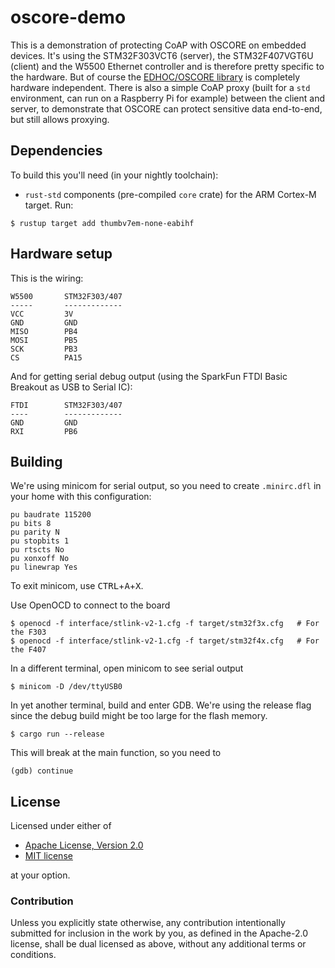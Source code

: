 # oscore-demo

This is a demonstration of protecting CoAP with OSCORE on embedded devices.
It's using the STM32F303VCT6 (server), the STM32F407VGT6U (client) and the
W5500 Ethernet controller and is therefore pretty specific to the hardware.
But of course the [EDHOC/OSCORE library](https://github.com/martindisch/oscore)
is completely hardware independent. There is also a simple CoAP proxy (built
for a `std` environment, can run on a Raspberry Pi for example) between the
client and server, to demonstrate that OSCORE can protect sensitive data
end-to-end, but still allows proxying.

## Dependencies

To build this you'll need (in your nightly toolchain):

- `rust-std` components (pre-compiled `core` crate) for the ARM Cortex-M
  target. Run:

```console
$ rustup target add thumbv7em-none-eabihf
```

## Hardware setup
This is the wiring:
```
W5500       STM32F303/407
-----       -------------
VCC         3V
GND         GND
MISO        PB4
MOSI        PB5
SCK         PB3
CS          PA15
```

And for getting serial debug output (using the SparkFun FTDI Basic Breakout as
USB to Serial IC):
```
FTDI        STM32F303/407
----        -------------
GND         GND
RXI         PB6
```

## Building
We're using minicom for serial output, so you need to create `.minirc.dfl` in
your home with this configuration:
```
pu baudrate 115200
pu bits 8
pu parity N
pu stopbits 1
pu rtscts No
pu xonxoff No
pu linewrap Yes
```
To exit minicom, use <kbd>CTRL</kbd>+<kbd>A</kbd>+<kbd>X</kbd>.

Use OpenOCD to connect to the board
```console
$ openocd -f interface/stlink-v2-1.cfg -f target/stm32f3x.cfg   # For the F303
$ openocd -f interface/stlink-v2-1.cfg -f target/stm32f4x.cfg   # For the F407
```
In a different terminal, open minicom to see serial output
```console
$ minicom -D /dev/ttyUSB0
```
In yet another terminal, build and enter GDB. We're using the release flag
since the debug build might be too large for the flash memory.
```console
$ cargo run --release
```
This will break at the main function, so you need to
```console
(gdb) continue
```

## License
Licensed under either of

 * [Apache License, Version 2.0](LICENSE-APACHE)
 * [MIT license](LICENSE-MIT)

at your option.

### Contribution

Unless you explicitly state otherwise, any contribution intentionally submitted
for inclusion in the work by you, as defined in the Apache-2.0 license, shall
be dual licensed as above, without any additional terms or conditions.
